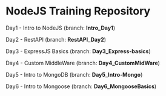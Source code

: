 <h1>NodeJS Training Repository</h1>
<p>Day1 - Intro to NodeJS (branch: <strong>Intro_Day1</strong>)</p>
<p>Day2 - RestAPI (branch: <strong>RestAPI_Day2</strong>)</p>
<p>Day3 - ExpressJS Basics (branch: <strong>Day3_Express-basics</strong>)</p>
<p>Day4 - Custom MiddleWare (branch: <strong>Day4_CustomMidWare</strong>)</p>
<p>Day5 - Intro to MongoDB (branch: <strong>Day5_Intro-Mongo</strong>)</p>
<p>Day6 - Intro to Mongoose (branch: <strong>Day6_MongooseBasics</strong>)</p>


